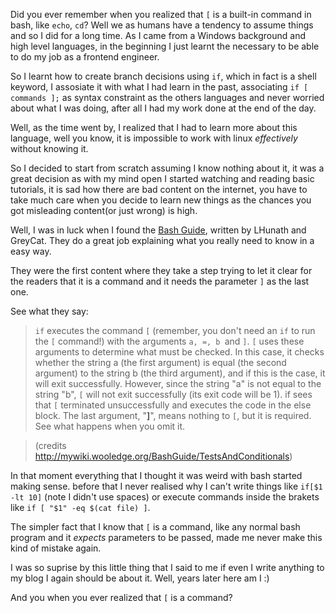 Did you ever remember when you realized that `[` is a built-in command in bash, like `echo`, `cd`?
Well we as humans have a tendency to assume things and so I did for a long time. As I came from a Windows background and high level languages, in the beginning I just learnt the necessary to be able to do my job as a frontend engineer.

So I learnt how to create branch decisions using `if`, which in fact is a shell keyword, I assosiate it with what I had learn in the past, associating `if [ commands ];` as syntax constraint as the others languages and never worried about what I was doing, after all I had my work done at the end of the day.

Well, as the time went by, I realized that I had to learn more about this language, well you know, it is impossible to work with linux *effectively* without knowing it. 

So I decided to start from scratch assuming I know nothing about it, it was a great decision as with my mind open I started watching and reading basic tutorials, it is sad how there are bad content on the internet, you have to take much care when you decide to learn new things as the chances you got misleading content(or just wrong) is high.

Well, I was in luck when I found the [Bash Guide](http://mywiki.wooledge.org/BashGuide), written by LHunath and GreyCat. They do a great job explaining what you really need to know in a easy way. 

They were the first content where they take a step trying to let it clear for the readers that it is a command and it needs the parameter `]` as the last one.

See what they say:

> `if` executes the command `[` (remember, you don't need an `if` to run the `[` command!) with the arguments `a, =, b `and `]`. `[` uses these arguments to determine what must be checked. In this case, it checks whether the string a (the first argument) is equal (the second argument) to the string b (the third argument), and if this is the case, it will exit successfully. However, since the string "a" is not equal to the string "b", `[` will not exit successfully (its exit code will be 1). if sees that `[` terminated unsuccessfully and executes the code in the else block.
> The last argument, "**]**", means nothing to `[`, but it is required. See what happens when you omit it.

> (credits http://mywiki.wooledge.org/BashGuide/TestsAndConditionals)

In that moment everything that I thought it was weird with bash started making sense. before that I never realised why I can't write things like `if[$1 -lt 10]` (note I didn't use spaces) or execute commands inside the brakets like `if [ "$1" -eq $(cat file) ]`.

The simpler fact that I know that `[` is a command, like any normal bash program and it *expects* parameters to be passed, made me never make this kind of mistake again. 

I was so suprise by this little thing that I said to me if even I write anything to my blog I again should be about it. Well, years later here am I :)

And you when you ever realized that `[` is a command?